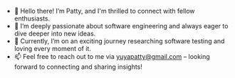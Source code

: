 - 👋 Hello there! I’m Patty, and I'm thrilled to connect with fellow enthusiasts.
- 👀 I’m deeply passionate about software engineering and always eager to dive deeper into new ideas.
- 🌱 Currently, I’m on an exciting journey researching software testing and loving every moment of it.
- 📫 Feel free to reach out to me via yuyapatty@gmail.com – looking forward to connecting and sharing insights!

<!---
yuyapatty/yuyapatty is a ✨ special ✨ repository because its `README.md` (this file) appears on your GitHub profile.
You can click the Preview link to take a look at your changes.
--->
